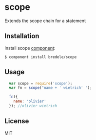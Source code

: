 
# scope

  Extends the scope chain for a statement

## Installation

  Install scope [component](http://component.io):

    $ component install bredele/scope

## Usage


```js
  var scope = require('scope');
  var fn = scope("name + ' wietrich' ");

  fn({
    name: 'olivier'
  }); //olivier wietrich 
```

## License

  MIT
